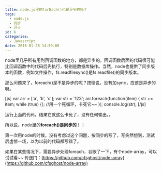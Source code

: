 ```yaml
---
title: node.js里的forEach()也是异步的吗？
tags:
  - node.js
  - 同步
  - 异步
id: 6
categories:
  - Javascript
date: 2015-01-28 14:59:00
---
```


node里几乎所有用到回调函数的地方，都是异步的，回调函数后面的代码很可能比回调函数中的代码后先执行，特别是数据库操作。当然，node也提供了同步版本的函数，例如文件操作，fs.readfilesync()是fs.readfile()的同步版本。

那么问题来了，foreach()是不是异步的呢？按理说，没有加sync，应该是异步的呀。

[js]
var arr = ['a', 'b', 'c'];
var str = '123';
arr.foreach(function(item) {
 str += item;
 while (true) {}; //用一个死循环，卡死它~~
});
console.log(str);
[/js]

运行上面的代码，结果它就这么卡死了，没有任何输出。。

所以说，node里的**foreach()是同步的**！！

第一次用node的时候，没有考虑过这个问题，按同步的写了，写突然想到，测试后虚惊一场，以为以前的代码都写错了。

如果在某些情况下，需要异步处理foreach，谷歌了一下，有个node-array，可以试试看~~ 传送门：[https://github.com/cfsghost/node-array](https://github.com/cfsghost/node-array)